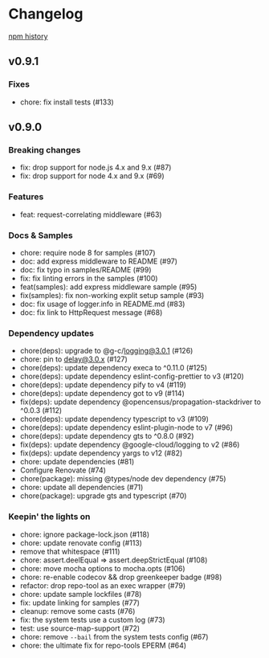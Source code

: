 # Changelog

[npm history][1]

[1]: https://www.npmjs.com/package/nodejs-logging-bunyan?activeTab=versions

## v0.9.1

### Fixes
- chore: fix install tests (#133)

## v0.9.0

### Breaking changes
- fix: drop support for node.js 4.x and 9.x (#87)
- fix: drop support for node 4.x and 9.x (#69)

### Features
- feat: request-correlating middleware (#63)

### Docs & Samples
- chore: require node 8 for samples (#107)
- doc: add express middleware to README (#97)
- doc: fix typo in samples/README (#99)
- fix: fix linting errors in the samples (#100)
- feat(samples): add express middleware sample (#95)
- fix(samples): fix non-working explit setup sample (#93)
- doc: fix usage of logger.info in README.md (#83)
- doc: fix link to HttpRequest message (#68)

### Dependency updates
- chore(deps): upgrade to @g-c/logging@3.0.1 (#126)
- chore: pin to delay@3.0.x (#127)
- chore(deps): update dependency execa to ^0.11.0 (#125)
- chore(deps): update dependency eslint-config-prettier to v3 (#120)
- chore(deps): update dependency pify to v4 (#119)
- chore(deps): update dependency got to v9 (#114)
- fix(deps): update dependency @opencensus/propagation-stackdriver to ^0.0.3 (#112)
- chore(deps): update dependency typescript to v3 (#109)
- chore(deps): update dependency eslint-plugin-node to v7 (#96)
- chore(deps): update dependency gts to ^0.8.0 (#92)
- fix(deps): update dependency @google-cloud/logging to v2 (#86)
- fix(deps): update dependency yargs to v12 (#82)
- chore: update dependencies (#81)
- Configure Renovate (#74)
- chore(package): missing @types/node dev dependency (#75)
- chore: update all dependencies (#71)
- chore(package): upgrade gts and typescript (#70)

### Keepin' the lights on
- chore: ignore package-lock.json (#118)
- chore: update renovate config (#113)
- remove that whitespace (#111)
- chore: assert.deelEqual => assert.deepStrictEqual (#108)
- chore: move mocha options to mocha.opts (#106)
- chore: re-enable codecov && drop greenkeeper badge (#98)
- refactor: drop repo-tool as an exec wrapper (#79)
- chore: update sample lockfiles (#78)
- fix: update linking for samples (#77)
- cleanup: remove some casts (#76)
- fix: the system tests use a custom log (#73)
- test: use source-map-support (#72)
- chore: remove `--bail` from the system tests config (#67)
- chore: the ultimate fix for repo-tools EPERM (#64)

